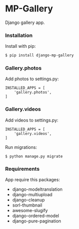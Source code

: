 # MP-Gallery

Django gallery app.

### Installation

Install with pip:

```sh
$ pip install django-mp-gallery
```

### Gallery.photos
Add photos to settings.py:

```
INSTALLED_APPS = [
    'gallery.photos',
]
```

### Gallery.videos
Add videos to settings.py:

```
INSTALLED_APPS = [
    'gallery.videos',
]
```

Run migrations:

```
$ python manage.py migrate
```

### Requirements

App require this packages:

* django-modeltranslation
* django-multiupload
* django-cleanup
* sorl-thumbnail
* awesome-slugify
* django-ordered-model
* django-pure-pagination
